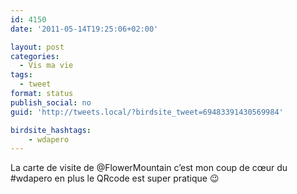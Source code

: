 ```yaml
---
id: 4150
date: '2011-05-14T19:25:06+02:00'

layout: post
categories:
  - Vis ma vie
tags:
  - tweet
format: status
publish_social: no
guid: 'http://tweets.local/?birdsite_tweet=69483391430569984'

birdsite_hashtags:
    - wdapero
---
```


La carte de visite de @FlowerMountain c’est mon coup de cœur du #wdapero en plus le QRcode est super pratique 😉